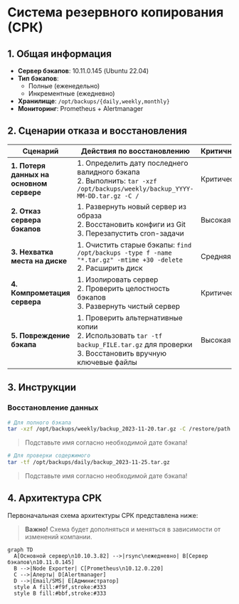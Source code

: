 # Система резервного копирования (СРК)

## 1. Общая информация
- **Сервер бэкапов**: 10.11.0.145 (Ubuntu 22.04)
- **Тип бэкапов**: 
  - Полные (еженедельно)
  - Инкрементные (ежедневно)
- **Хранилище**: `/opt/backups/{daily,weekly,monthly}`
- **Мониторинг**: Prometheus + Alertmanager

## 2. Сценарии отказа и восстановления

| Сценарий                     			| Действия по восстановлению                                                                 | Критичность |
|-----------------------------------------------|--------------------------------------------------------------------------------------------|-------------|
| **1. Потеря данных на основном сервере** 	| 1. Определить дату последнего валидного бэкапа<br>2. Выполнить: `tar -xzf /opt/backups/weekly/backup_YYYY-MM-DD.tar.gz -C /` | Критическая |
| **2. Отказ сервера бэкапов** 			| 1. Развернуть новый сервер из образа<br>2. Восстановить конфиги из Git<br>3. Перезапустить cron-задачи | Высокая     |
| **3. Нехватка места на диске** 		| 1. Очистить старые бэкапы: `find /opt/backups -type f -name "*.tar.gz" -mtime +30 -delete`<br>2. Расширить диск | Средняя     |
| **4. Компрометация сервера** 			| 1. Изолировать сервер<br>2. Проверить целостность бэкапов<br>3. Развернуть чистый сервер | Критическая |
| **5. Повреждение бэкапа**    			| 1. Проверить альтернативные копии<br>2. Использовать `tar -tf backup_FILE.tar.gz` для проверки<br>3. Восстановить вручную ключевые файлы | Высокая     |

## 3. Инструкции

### Восстановление данных
```bash
# Для полного бэкапа
tar -xzf /opt/backups/weekly/backup_2023-11-20.tar.gz -C /restore/path
```
> Подставьте имя согласно необходимой дате бэкапа!
```bash
# Для проверки содержимого
tar -tf /opt/backups/daily/backup_2023-11-25.tar.gz
```
> Подставьте имя согласно необходимой дате бэкапа!
## 4. Архитектура СРК
Первоначальная схема архитектуры СРК представлена ниже:
> **Важно!**
> Схема будет дополняться и меняться в зависимости от изменений компании.
```mermaid
graph TD
  A[Основной сервер\n10.10.3.82] -->|rsync\nежедневно| B[Сервер бэкапов\n10.11.0.145]
  B -->|Node Exporter| C[Prometheus\n10.12.0.220]
  C -->|Алерты| D[Alertmanager]
  D -->|Email/SMS| E[Администратор]
  style A fill:#f9f,stroke:#333
  style B fill:#bbf,stroke:#333
```
